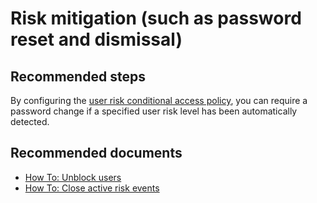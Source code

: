 <properties
    pageTitle="Risk mitigation (such as password reset and dismissal) "
    description="Risk mitigation (such as password reset and dismissal) "
    service="microsoft.aad"
    resource="Microsoft_AAD_IAM"
    authors="curtand"
    displayOrder="1770"
    supportTopicIds="32596866"
    selfHelpType="generic"
    resourceTags=""
    productPesIds="16579"
    cloudEnvironments="public"
 />

# Risk mitigation (such as password reset and dismissal)

## **Recommended steps**

By configuring the [user risk conditional access policy](https://docs.microsoft.com/azure/active-directory/identity-protection/howto-user-risk-policy), you can require a password change if a specified user risk level has been automatically detected.

## **Recommended documents**

* [How To: Unblock users](https://docs.microsoft.com/azure/active-directory/identity-protection/howto-unblock-user)
* [How To: Close active risk events](https://docs.microsoft.com/azure/active-directory/identity-protection/howto-close-active-risk-events)
